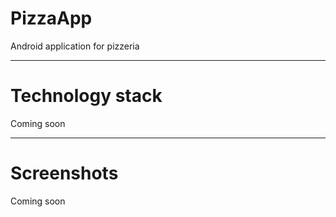 # PizzaApp
Android application for pizzeria

---
# Technology stack

Coming soon

---
# Screenshots

Coming soon
